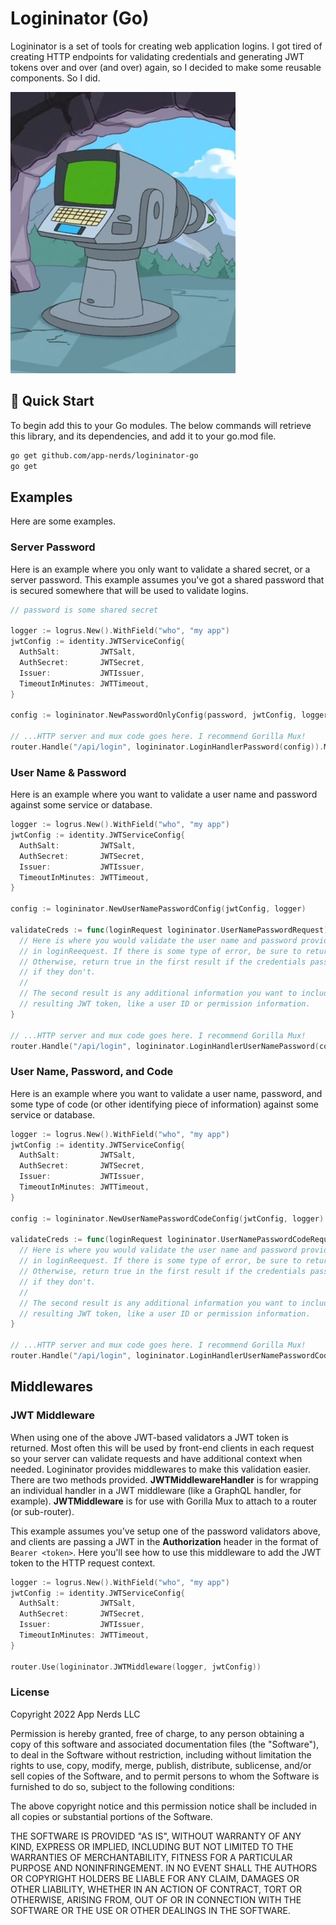 # Logininator (Go)

Logininator is a set of tools for creating web application logins. I got tired of creating HTTP endpoints for validating credentials and generating JWT tokens over and over (and over) again, so I decided to make some reusable components. So I did.

![The Destruct-inator Ray](logininator.jpg)

## 🚀 Quick Start

To begin add this to your Go modules. The below commands will retrieve this library, and its dependencies, and add it to your go.mod file.

```bash
go get github.com/app-nerds/logininator-go
go get
```

## Examples

Here are some examples.

### Server Password

Here is an example where you only want to validate a shared secret, or a server password. This example assumes you've got a shared password that is secured somewhere that will be used to validate logins.

```go
// password is some shared secret

logger := logrus.New().WithField("who", "my app")
jwtConfig := identity.JWTServiceConfig{
  AuthSalt:         JWTSalt,
  AuthSecret:       JWTSecret,
  Issuer:           JWTIssuer,
  TimeoutInMinutes: JWTTimeout,
}

config := logininator.NewPasswordOnlyConfig(password, jwtConfig, logger)

// ...HTTP server and mux code goes here. I recommend Gorilla Mux!
router.Handle("/api/login", logininator.LoginHandlerPassword(config)).Methods(http.MethodPost, http.MethodOptions)
```

### User Name & Password

Here is an example where you want to validate a user name and password against some service or database. 

```go
logger := logrus.New().WithField("who", "my app")
jwtConfig := identity.JWTServiceConfig{
  AuthSalt:         JWTSalt,
  AuthSecret:       JWTSecret,
  Issuer:           JWTIssuer,
  TimeoutInMinutes: JWTTimeout,
}

config := logininator.NewUserNamePasswordConfig(jwtConfig, logger)

validateCreds := func(loginRequest logininator.UserNamePasswordRequest) (bool, map[string]interface{}, error) {
  // Here is where you would validate the user name and password provided in
  // in loginReequest. If there is some type of error, be sure to return that.
  // Otherwise, return true in the first result if the credentials pass, or false
  // if they don't. 
  //
  // The second result is any additional information you want to include in the
  // resulting JWT token, like a user ID or permission information.
}

// ...HTTP server and mux code goes here. I recommend Gorilla Mux!
router.Handle("/api/login", logininator.LoginHandlerUserNamePassword(config, validateCreds)).Methods(http.MethodPost, http.MethodOptions)
```

### User Name, Password, and Code

Here is an example where you want to validate a user name, password, and some type of code (or other identifying piece of information)  against some service or database. 

```go
logger := logrus.New().WithField("who", "my app")
jwtConfig := identity.JWTServiceConfig{
  AuthSalt:         JWTSalt,
  AuthSecret:       JWTSecret,
  Issuer:           JWTIssuer,
  TimeoutInMinutes: JWTTimeout,
}

config := logininator.NewUserNamePasswordCodeConfig(jwtConfig, logger)

validateCreds := func(loginRequest logininator.UserNamePasswordCodeRequest) (bool, map[string]interface{}, error) {
  // Here is where you would validate the user name and password provided in
  // in loginReequest. If there is some type of error, be sure to return that.
  // Otherwise, return true in the first result if the credentials pass, or false
  // if they don't. 
  //
  // The second result is any additional information you want to include in the
  // resulting JWT token, like a user ID or permission information.
}

// ...HTTP server and mux code goes here. I recommend Gorilla Mux!
router.Handle("/api/login", logininator.LoginHandlerUserNamePasswordCode(config, validateCreds)).Methods(http.MethodPost, http.MethodOptions)
```

## Middlewares

### JWT Middleware

When using one of the above JWT-based validators a JWT token is returned. Most often this will be used by front-end clients in each request so your server can validate requests and have additional context when needed. Logininator provides middlewares to make this validation easier. There are two methods provided. **JWTMiddlewareHandler** is for wrapping an individual handler in a JWT middleware (like a GraphQL handler, for example). **JWTMiddleware** is for use with Gorilla Mux to attach to a router (or sub-router).

This example assumes you've setup one of the password validators above, and clients are passing a JWT in the **Authorization** header in the format of ```Bearer <token>```. Here you'll see how to use this middleware to add the JWT token to the HTTP request context.

```go
logger := logrus.New().WithField("who", "my app")
jwtConfig := identity.JWTServiceConfig{
  AuthSalt:         JWTSalt,
  AuthSecret:       JWTSecret,
  Issuer:           JWTIssuer,
  TimeoutInMinutes: JWTTimeout,
}

router.Use(logininator.JWTMiddleware(logger, jwtConfig))
```

### License

Copyright 2022 App Nerds LLC

Permission is hereby granted, free of charge, to any person obtaining a copy of this software and associated documentation files (the "Software"), to deal in the Software without restriction, including without limitation the rights to use, copy, modify, merge, publish, distribute, sublicense, and/or sell copies of the Software, and to permit persons to whom the Software is furnished to do so, subject to the following conditions:

The above copyright notice and this permission notice shall be included in all copies or substantial portions of the Software.

THE SOFTWARE IS PROVIDED "AS IS", WITHOUT WARRANTY OF ANY KIND, EXPRESS OR IMPLIED, INCLUDING BUT NOT LIMITED TO THE WARRANTIES OF MERCHANTABILITY, FITNESS FOR A PARTICULAR PURPOSE AND NONINFRINGEMENT. IN NO EVENT SHALL THE AUTHORS OR COPYRIGHT HOLDERS BE LIABLE FOR ANY CLAIM, DAMAGES OR OTHER LIABILITY, WHETHER IN AN ACTION OF CONTRACT, TORT OR OTHERWISE, ARISING FROM, OUT OF OR IN CONNECTION WITH THE SOFTWARE OR THE USE OR OTHER DEALINGS IN THE SOFTWARE.

